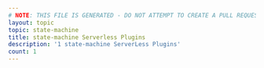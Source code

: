 ```yaml
---
# NOTE: THIS FILE IS GENERATED - DO NOT ATTEMPT TO CREATE A PULL REQUEST TO UPDATE THE DATA. 
layout: topic
topic: state-machine
title: state-machine Serverless Plugins
description: '1 state-machine ServerLess Plugins'
count: 1
---
```

